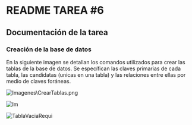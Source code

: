 # README TAREA #6

## Documentación de la tarea

### **Creación de la base de datos**
En la siguiente imagen se detallan los comandos utilizados para crear las tablas de la base de datos. Se específican las claves primarias de cada tabla, las candidatas (unicas en una tabla) y las relaciones entre ellas por medio de claves foráneas.

![Imagenes\CrearTablas.png](Tarea6\Imagenes\CrearTablas.png)

![Im](Tarea6\Imagenes\TablaVaciaCursos.png)

![TablaVaciaRequi](Tarea6\Imagenes\TablaVaciaRequi.png)